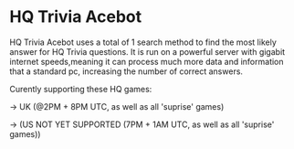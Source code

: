 # HQ Trivia Acebot

HQ Trivia Acebot uses a total of 1 search method to find the most likely answer for HQ Trivia questions.
It is run on a powerful server with gigabit internet speeds,meaning it can process much more data and information that a standard pc, increasing the number of correct answers.

Curently supporting these HQ games:

-> UK (@2PM + 8PM UTC, as well as all 'suprise' games)

-> (US NOT YET SUPPORTED (7PM + 1AM UTC, as well as all 'suprise' games))


